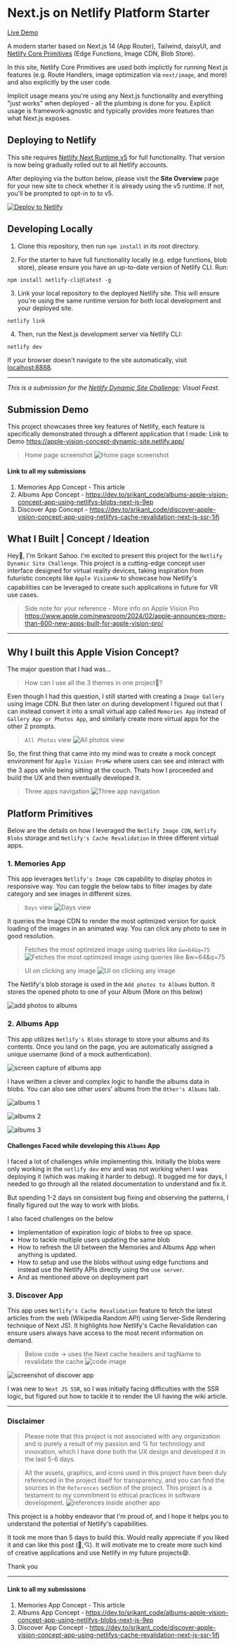 # Next.js on Netlify Platform Starter

[Live Demo](https://nextjs-platform-starter.netlify.app/)

A modern starter based on Next.js 14 (App Router), Tailwind, daisyUI, and [Netlify Core Primitives](https://docs.netlify.com/core/overview/#develop) (Edge Functions, Image CDN, Blob Store).

In this site, Netlify Core Primitives are used both implictly for running Next.js features (e.g. Route Handlers, image optimization via `next/image`, and more) and also explicitly by the user code. 

Implicit usage means you're using any Next.js functionality and everything "just works" when deployed - all the plumbing is done for you. Explicit usage is framework-agnostic and typically provides more features than what Next.js exposes.

## Deploying to Netlify

This site requires [Netlify Next Runtime v5](https://docs.netlify.com/frameworks/next-js/overview/) for full functionality. That version is now being gradually rolled out to all Netlify accounts. 

After deploying via the button below, please visit the **Site Overview** page for your new site to check whether it is already using the v5 runtime. If not, you'll be prompted to opt-in to to v5.

[![Deploy to Netlify](https://www.netlify.com/img/deploy/button.svg)](https://app.netlify.com/start/deploy?repository=https://github.com/netlify-templates/next-platform-starter)

## Developing Locally

1. Clone this repository, then run `npm install` in its root directory.

2. For the starter to have full functionality locally (e.g. edge functions, blob store), please ensure you have an up-to-date version of Netlify CLI. Run:

```
npm install netlify-cli@latest -g
```

3. Link your local repository to the deployed Netlify site. This will ensure you're using the same runtime version for both local development and your deployed site.

```
netlify link
```

4. Then, run the Next.js development server via Netlify CLI:

```
netlify dev
```

If your browser doesn't navigate to the site automatically, visit [localhost:8888](http://localhost:8888).

--- 

*This is a submission for the [Netlify Dynamic Site Challenge](https://dev.to/challenges/netlify): Visual Feast.*


## Submission Demo
<!-- Share a link to your Netlify app and include some screenshots here. -->
This project showcases three key features of Netlify, each feature is specifically demonstrated through a different application that I made:
Link to Demo 
https://apple-vision-concept-dynamic-site.netlify.app/
 > Home page screenshot
![Home page screenshot](https://dev-to-uploads.s3.amazonaws.com/uploads/articles/wrkhyfddo0sbyvtflh3j.png)

#### Link to all my submissions
1. Memories App Concept - This article
2. Albums App Concept - https://dev.to/srikant_code/albums-apple-vision-concept-app-using-netlifys-blobs-next-js-9ep
3. Discover App Concept - https://dev.to/srikant_code/discover-apple-vision-concept-app-using-netlifys-cache-revalidation-next-js-ssr-1ifj

## What I Built | Concept / Ideation
<!-- Share an overview about your project. -->
Hey👋, I'm Srikant Sahoo. I'm excited to present this project for the `Netlify Dynamic Site Challenge`. This project is a cutting-edge concept user interface designed for virtual reality devices, taking inspiration from futuristic concepts like `Apple Vision👓` to showcase how Netlify's capabilities can be leveraged to create such applications in future for VR use cases. 

> Side note for your reference - More info on Apple Vision Pro https://www.apple.com/newsroom/2024/02/apple-announces-more-than-600-new-apps-built-for-apple-vision-pro/

---

## Why I built this Apple Vision Concept?
The major question that I had was...

> How can I use all the 3 themes in one project🤔? 

Even though I had this question, I still started with creating a `Image Gallery` using Image CDN. But then later on during development I figured out that I can instead convert it into a small virtual app called `Memories App` instead of `Gallery App or Photos App`, and similarly create more virtual apps for the other 2 prompts. 

> `All Photos` view
![All photos view](https://dev-to-uploads.s3.amazonaws.com/uploads/articles/sd8gl5bkgno7j9fwl0uk.png)


So, the first thing that came into my mind was to create a mock concept environment for `Apple Vision Pro👓` where users can see and interact with the 3 apps while being sitting at the couch. Thats how I proceeded and build the UX and then eventually developed it.

> Three apps navigation
![Three app navigation](https://dev-to-uploads.s3.amazonaws.com/uploads/articles/ylcgtettzxn3rxr5mt6o.png)



## Platform Primitives
<!-- Tell us how you leveraged the Netlify Image CDN. -->
Below are the details on how I leveraged the `Netlify Image CDN`, `Netlify Blobs` storage and `Netlify's Cache Revalidation` in three different virtual apps.
 
### 1. Memories App
This app leverages `Netlify's Image CDN` capability to display photos in responsive way. You can toggle the below tabs to filter images by date category and see images in different sizes. 
> `Days` view
![Days view](https://dev-to-uploads.s3.amazonaws.com/uploads/articles/oobq9amxe7byktpr43f0.png)

It queries the Image CDN to render the most optimized version for quick loading of the images in an animated way. You can click any photo to see in good resolution. 

> Fetches the most optimized image using queries like `&w=64&q=75`
![Fetches the most optimized image using queries like `&w=64&q=75`](https://dev-to-uploads.s3.amazonaws.com/uploads/articles/twwxbztgzobuzr7nfce0.png)

> UI on clicking any image
![UI on clicking any image](https://dev-to-uploads.s3.amazonaws.com/uploads/articles/7cnitf7co3fgttljbnt8.png)

The Netlify's blob storage is used in the `Add photos to Albums` button. It stores the opened photo to one of your Album (More on this below)


![add photos to albums](https://dev-to-uploads.s3.amazonaws.com/uploads/articles/vazoszbmnp3670b9c7o0.png)


### 2. Albums App
This app utilizes `Netlify's Blobs` storage to store your albums and its contents. Once you land on the page, you are automatically assigned a unique username (kind of a mock authentication). 

![screen capture of albums app](https://dev-to-uploads.s3.amazonaws.com/uploads/articles/4lh7x3xmggke9u2gpwr5.png)


I have written a clever and complex logic to handle the albums data in blobs. You can also see other users' albums from the `Other's Albums` tab. 


![albums 1](https://dev-to-uploads.s3.amazonaws.com/uploads/articles/x5ymnky896hbnltl5exv.png)

![albums 2](https://dev-to-uploads.s3.amazonaws.com/uploads/articles/y86td6tfdnk31yw6xfvb.png)

![albums 3](https://dev-to-uploads.s3.amazonaws.com/uploads/articles/2cfdj447zhd2bgtr1r8i.png)


#### Challenges Faced while developing this `Albums` App
I faced a lot of challenges while implementing this. 
Initially the blobs were only working in the `netlify dev` env and was not working when I was deploying it (which was making it harder to debug). It bugged me for days, I needed to go through all the related documentation to understand and fix it.

But spending 1-2 days on consistent bug fixing and observing the patterns, I finally figured out the way to work with blobs. 

I also faced challenges on the below
- Implementation of expiration logic of blobs to free up space.
- How to tackle multiple users updating the same blob
- How to refresh the UI between the Memories and Albums App when anything is updated.  
- How to setup and use the blobs without using edge functions and instead use the Netlify APIs directly using the `use server`.
- And as mentioned above on deployment part


### 3. Discover App
This app uses `Netlify's Cache Revalidation` feature to fetch the latest articles from the web (Wikipedia Random API) using Server-Side Rendering technique of Next JS). It highlights how Netlify's Cache Revalidation can ensure users always have access to the most recent information on demand.

> Below code -> uses the Next cache headers and tagName to revalidate the cache
![code image](https://dev-to-uploads.s3.amazonaws.com/uploads/articles/2wn706pkuuy0ion6dxdv.png)


![screenshot of discover app](https://dev-to-uploads.s3.amazonaws.com/uploads/articles/gn73q2mgmbooyjnlw2xa.png)

I was new to `Next JS SSR`, so I was initially facing difficulties with the SSR logic, but figured out how to tackle it to render the UI having the wiki article.

---
### Disclaimer 
> Please note that this project is not associated with any organization and is purely a result of my passion and 💘 for technology and innovation, which I have done both the UX design and developed it in the last 5-6 days.

> All the assets, graphics, and icons used in this project have been duly referenced in the project itself for transparency, and you can find the sources in the `References` section of the project. This project is a testament to my commitment to ethical practices in software development.
![references inside another app](https://dev-to-uploads.s3.amazonaws.com/uploads/articles/er9m9myhayztjqce2y1g.png)



This project is a hobby endeavor that I'm proud of, and I hope it helps you to understand the potential of Netlify's capabilities.

It took me more than 5 days to build this. Would really appreciate if you liked it and can like this post (🦄,💘). It will motivate me to create more such kind of creative applications and use Netlify in my future projects😄.

Thank you

---

#### Link to all my submissions
1. Memories App Concept - This article
2. Albums App Concept - https://dev.to/srikant_code/albums-apple-vision-concept-app-using-netlifys-blobs-next-js-9ep
3. Discover App Concept - https://dev.to/srikant_code/discover-apple-vision-concept-app-using-netlifys-cache-revalidation-next-js-ssr-1ifj

<!-- Did you implement additional platform primitives like Netlify Blobs or Cache Control? Tell us about that too! You may qualify for more than one prompt. -->

<!-- Team Submissions: Please pick one member to publish the submission and credit teammates by listing their DEV usernames directly in the body of the post. -->


<!-- Don't forget to add a cover image (if you want). -->


<!-- Thanks for participating! -->
